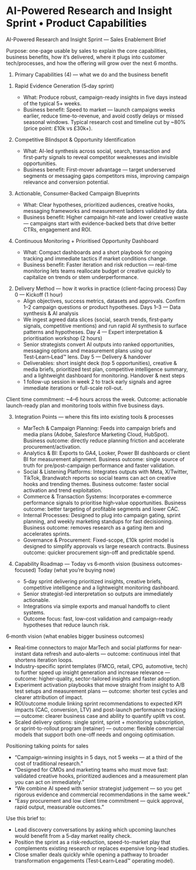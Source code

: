 # AI-Powered Research and Insight Sprint • Product Capabilities

AI-Powered Research and Insight Sprint — Sales Enablement Brief

Purpose: one-page usable by sales to explain the core capabilities, business benefits, how it’s delivered, where it plugs into customer tech/processes, and how the offering will grow over the next 6 months.

1) Primary Capabilities (4) — what we do and the business benefit
1. Rapid Evidence Generation (5‑day sprint)
   - What: Produce robust, campaign-ready insights in five days instead of the typical 5+ weeks.
   - Business benefit: Speed to market — launch campaigns weeks earlier, reduce time-to-revenue, and avoid costly delays or missed seasonal windows. Typical research cost and timeline cut by ~80% (price point: £10k vs £30k+).

2. Competitive Blindspot & Opportunity Identification
   - What: AI-led synthesis across social, search, transaction and first‑party signals to reveal competitor weaknesses and invisible opportunities.
   - Business benefit: First-mover advantage — target underserved segments or messaging gaps competitors miss, improving campaign relevance and conversion potential.

3. Actionable, Consumer‑Backed Campaign Blueprints
   - What: Clear hypotheses, prioritized audiences, creative hooks, messaging frameworks and measurement ladders validated by data.
   - Business benefit: Higher campaign hit-rate and lower creative waste — campaigns start with evidence-backed bets that drive better CTRs, engagement and ROI.

4. Continuous Monitoring + Prioritised Opportunity Dashboard
   - What: Compact dashboards and a short playbook for ongoing tracking and immediate tactics if market conditions change.
   - Business benefit: Faster iteration and risk reduction — real-time monitoring lets teams reallocate budget or creative quickly to capitalize on trends or stem underperformance.

2) Delivery Method — how it works in practice (client-facing process)
Day 0 — Kickoff (1 hour)
   - Align objectives, success metrics, datasets and approvals. Confirm 1–2 campaign questions or product hypotheses.
Days 1–3 — Data synthesis & AI analysis
   - We ingest agreed data slices (social, search trends, first‑party signals, competitive mentions) and run rapid AI synthesis to surface patterns and hypotheses.
Day 4 — Expert interpretation & prioritisation workshop (2 hours)
   - Senior strategists convert AI outputs into ranked opportunities, messaging options and measurement plans using our Test‑Learn‑Lead™ lens.
Day 5 — Delivery & handover
   - Deliverables: short insight deck (top 5 opportunities), creative & media briefs, prioritized test plan, competitive intelligence summary, and a lightweight dashboard for monitoring.
Handover & next steps
   - 1 follow-up session in week 2 to track early signals and agree immediate iterations or full-scale roll-out.

Client time commitment: ~4–6 hours across the week. Outcome: actionable launch-ready plan and monitoring tools within five business days.

3) Integration Points — where this fits into existing tools & processes
   - MarTech & Campaign Planning: Feeds into campaign briefs and media plans (Adobe, Salesforce Marketing Cloud, HubSpot). Business outcome: directly reduce planning friction and accelerate procurement/activation.
   - Analytics & BI: Exports to GA4, Looker, Power BI dashboards or client BI for measurement alignment. Business outcome: single source of truth for pre/post-campaign performance and faster validation.
   - Social & Listening Platforms: Integrates outputs with Meta, X/Twitter, TikTok, Brandwatch reports so social teams can act on creative hooks and trending themes. Business outcome: faster social activation and trend exploitation.
   - Commerce & Transaction Systems: Incorporates e‑commerce performance signals to prioritise high‑value opportunities. Business outcome: better targeting of profitable segments and lower CAC.
   - Internal Processes: Designed to plug into campaign gating, sprint planning, and weekly marketing standups for fast decisioning. Business outcome: removes research as a gating item and accelerates sprints.
   - Governance & Procurement: Fixed-scope, £10k sprint model is designed to simplify approvals vs large research contracts. Business outcome: quicker procurement sign-off and predictable spend.

4) Capability Roadmap — Today vs 6‑month vision (business outcomes-focused)
Today (what you’re buying now)
   - 5‑day sprint delivering prioritized insights, creative briefs, competitive intelligence and a lightweight monitoring dashboard.
   - Senior strategist-led interpretation so outputs are immediately actionable.
   - Integrations via simple exports and manual handoffs to client systems.
   - Outcome focus: fast, low-cost validation and campaign-ready hypotheses that reduce launch risk.

6‑month vision (what enables bigger business outcomes)
   - Real‑time connectors to major MarTech and social platforms for near-instant data refresh and auto‑alerts — outcome: continuous intel that shortens iteration loops.
   - Industry-specific sprint templates (FMCG, retail, CPG, automotive, tech) to further speed up insight generation and increase relevance — outcome: higher-quality, sector-tailored insights and faster adoption.
   - Experiment activation playbooks that move straight from insight to A/B test setups and measurement plans — outcome: shorter test cycles and clearer attribution of impact.
   - ROI/outcome module linking sprint recommendations to expected KPI impacts (CAC, conversion, LTV) and post-launch performance tracking — outcome: clearer business case and ability to quantify uplift vs cost.
   - Scaled delivery options: single sprint, sprint + monitoring subscription, or sprint-to-rollout program (retainer) — outcome: flexible commercial models that support both one-off needs and ongoing optimisation.

Positioning talking points for sales
   - “Campaign-winning insights in 5 days, not 5 weeks — at a third of the cost of traditional research.”
   - “Designed for CMOs and marketing teams who must move fast: validated creative hooks, prioritized audiences and a measurement plan you can act on immediately.”
   - “We combine AI speed with senior strategist judgement — so you get rigorous evidence and commercial recommendations in the same week.”
   - “Easy procurement and low client time commitment — quick approval, rapid output, measurable outcomes.”

Use this brief to:
   - Lead discovery conversations by asking which upcoming launches would benefit from a 5‑day market reality check.
   - Position the sprint as a risk‑reduction, speed-to-market play that complements existing research or replaces expensive long-lead studies.
   - Close smaller deals quickly while opening a pathway to broader transformation engagements (Test‑Learn‑Lead™ operating model).
